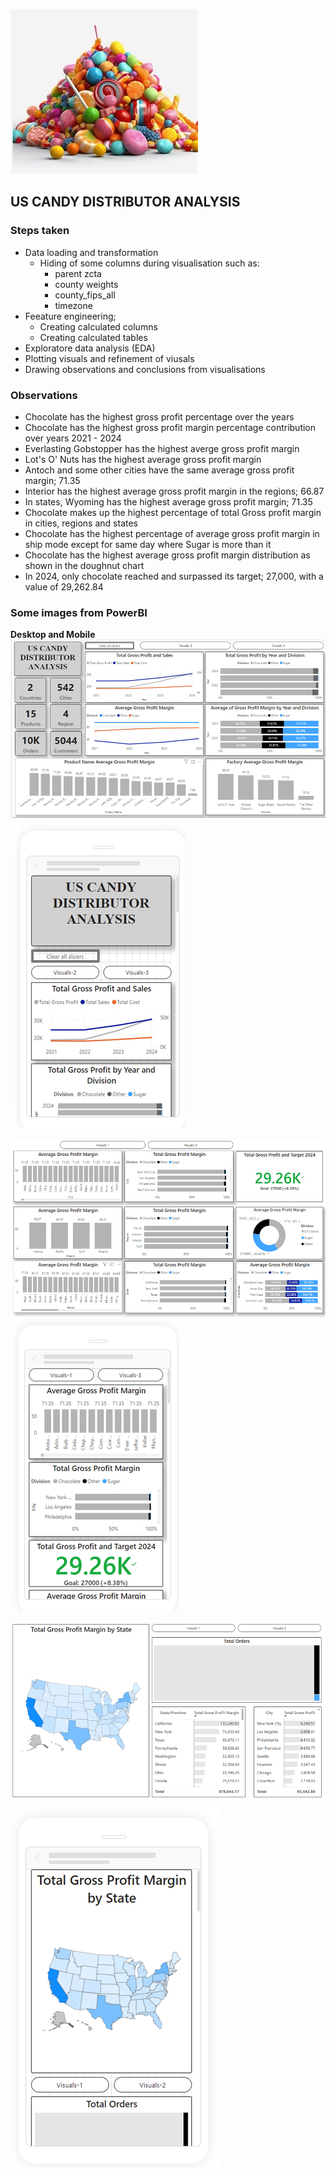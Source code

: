 ![US CANDY DISTRIBUTOR ANALYSIS](img/candy.jfif)

## **US CANDY DISTRIBUTOR ANALYSIS**

### **Steps taken**
- Data loading and transformation
    - Hiding of some columns during visualisation such as:
        - parent zcta
        - county weights
        - county_fips_all
        - timezone
- Feeature engineering;
    - Creating calculated columns
    - Creating calculated tables
- Exploratore data analysis (EDA)
- Plotting visuals and refinement of viusals
- Drawing observations and conclusions from visualisations

### **Observations**
- Chocolate has the highest gross profit percentage over the years
- Chocolate has the highest gross profit margin percentage contribution over years 2021 - 2024
- Everlasting Gobstopper has the highest averge gross profit margin
- Lot's O' Nuts has the highest average gross profit margin
- Antoch and some other cities have the same average gross profit margin; 71.35
- Interior has the highest average gross profit margin in the regions; 66.87
- In states, Wyoming has the highest average gross profit margin; 71.35
- Chocolate makes up the highest percentage of total Gross profit margin in cities, regions and states
- Chocolate has the highest percentage of average gross profit margin in ship mode except for same day where Sugar is more than it
- Chocolate has the highest average gross profit margin distribution as shown in the doughnut chart
- In 2024, only chocolate reached and surpassed its target; 27,000, with a value of 29,262.84


### **Some images from PowerBI**

**Desktop and Mobile**
![desktop_page1](img/desktop_page1.png) ![mobile_page1](img/mobile_page1.png)

![desktop_page2](img/desktop_page2.png) ![mobile_page2](img/mobile_page2.png)

![desktop_page3](img/desktop_page3.png) ![mobile_page3](img/mobile_page3.png)
